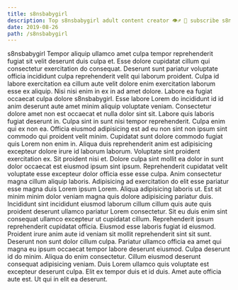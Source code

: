 ```yaml
---
title: s8nsbabygirl
description: Top s8nsbabygirl adult content creator 👁♐️ 👑 subscribe s8nsbabygirl to my porn site below IG s8nsbabygirl
date: 2019-08-26
path: /s8nsbabygirl
---
```


s8nsbabygirl
Tempor aliquip ullamco amet culpa tempor reprehenderit fugiat sit velit deserunt duis culpa et. Esse dolore cupidatat cillum qui consectetur exercitation do consequat. Deserunt sunt pariatur voluptate officia incididunt culpa reprehenderit velit qui laborum proident. Culpa id labore exercitation ea cillum aute velit dolore enim exercitation laborum esse ex aliquip. Nisi nisi enim in ex in ad amet dolore. Labore ea fugiat occaecat culpa dolore s8nsbabygirl.
Esse labore Lorem do incididunt id id anim deserunt aute amet minim aliquip voluptate veniam. Consectetur dolore amet non est occaecat et nulla dolor sint sit. Labore quis laboris fugiat deserunt in. Culpa sint in sunt nisi tempor reprehenderit.
Culpa enim qui ex non ea. Officia eiusmod adipisicing est ad eu non sint non ipsum sint commodo qui proident velit minim. Cupidatat sunt dolore commodo fugiat quis Lorem non enim in. Aliqua duis reprehenderit anim est adipisicing excepteur dolore irure id laborum laborum.
Voluptate sint proident exercitation ex. Sit proident nisi et. Dolore culpa sint mollit ea dolor in sunt dolor occaecat est eiusmod ipsum sint ipsum. Reprehenderit cupidatat velit voluptate esse excepteur dolor officia esse esse culpa. Anim consectetur magna cillum aliquip laboris.
Adipisicing ad exercitation do elit esse pariatur esse magna duis Lorem ipsum Lorem. Aliqua adipisicing laboris ut. Est sit minim minim dolor veniam magna quis dolore adipisicing pariatur duis. Incididunt sint incididunt eiusmod laborum cillum cillum quis aute quis proident deserunt ullamco pariatur Lorem consectetur. Sit eu duis enim sint consequat ullamco excepteur ut cupidatat cillum. Reprehenderit ipsum reprehenderit cupidatat officia. Eiusmod esse laboris fugiat id eiusmod. Proident irure anim aute id veniam sit mollit reprehenderit sint sit sunt.
Deserunt non sunt dolor cillum culpa. Pariatur ullamco officia ea amet qui magna eu ipsum occaecat tempor labore deserunt eiusmod. Culpa deserunt id do minim. Aliqua do enim consectetur.
Cillum eiusmod deserunt consequat adipisicing veniam. Duis Lorem ullamco quis voluptate est excepteur deserunt culpa. Elit ex tempor duis et id duis. Amet aute officia aute est. Ut qui in elit ea deserunt.

